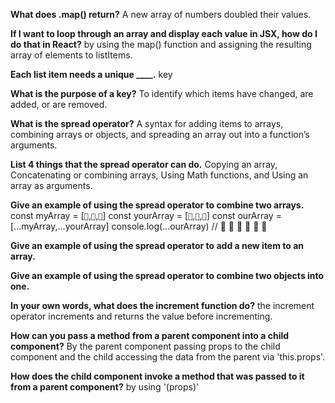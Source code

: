 **What does .map() return?**
A new array of numbers doubled their values.

**If I want to loop through an array and display each value in JSX, how do I do that in React?**
by using the map() function and assigning the resulting array of elements to listItems.

**Each list item needs a unique ____.**
key

**What is the purpose of a key?**
To identify which items have changed, are added, or are removed.

**What is the spread operator?**
A syntax for adding items to arrays, combining arrays or objects, and spreading an array out into a function’s arguments.

**List 4 things that the spread operator can do.**
Copying an array, Concatenating or combining arrays, Using Math functions, and Using an array as arguments.

**Give an example of using the spread operator to combine two arrays.**
const myArray = [`🤪`,`🐻`,`🎌`]
const yourArray = [`🙂`,`🤗`,`🤩`]
const ourArray = [...myArray,...yourArray]
console.log(...ourArray) // 🤪 🐻 🎌 🙂 🤗 🤩

**Give an example of using the spread operator to add a new item to an array.**
<!-- const fewFruit = ['🍏','🍊','🍌']
const fewMoreFruit = ['🍉', '🍍', ...fewFruit]
console.log(fewMoreFruit) //  Array(5) [ "🍉", "🍍", "🍏", "🍊", "🍌" ] -->

**Give an example of using the spread operator to combine two objects into one.**
<!-- const objectOne = {hello: "🤪"}
const objectTwo = {world: "🐻"}
const objectThree = {...objectOne, ...objectTwo, laugh: "😂"}
console.log(objectThree) // Object { hello: "🤪", world: "🐻", laugh: "😂" }
const objectFour = {...objectOne, ...objectTwo, laugh: () => {console.log("😂".repeat(5))}}
objectFour.laugh() // 😂😂😂😂😂 -->

**In your own words, what does the increment function do?**
the increment operator increments and returns the value before incrementing.

**How can you pass a method from a parent component into a child component?**
By the parent component passing props to the child component and the child accessing the data from the parent via 'this.props'.

**How does the child component invoke a method that was passed to it from a parent component?**
by using '(props)'
